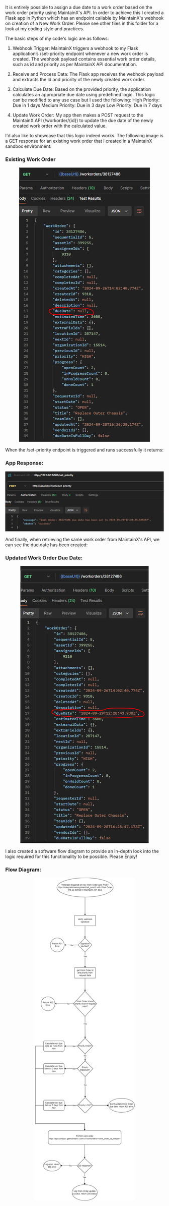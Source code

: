 It is entirely possible to assign a due date to a work order based on the work order priority using MaintainX's API. 
In order to achieve this I created a Flask app in Python which has an endpoint callable by MaintainX's webhook on creation of a New Work Order. Please see other files in this folder for a look at my coding style and practices.

The basic steps of my code's logic are as follows: 

1. Webhook Trigger:
MaintainX triggers a webhook to my Flask application’s /set-priority endpoint whenever a new work order is created.
The webhook payload contains essential work order details, such as id and priority as per MaintainX API documentation.

2. Receive and Process Data:
The Flask app receives the webhook payload and extracts the id and priority of the newly created work order.

3. Calculate Due Date:
Based on the provided priority, the application calculates an appropriate due date using predefined logic. This logic can be modified to any use case but I used the following:
High Priority: Due in 1 days
Medium Priority: Due in 3 days
Low Priority: Due in 7 days

4. Update Work Order:
My app then makes a POST request to the MaintainX API (/workorder/{id}) to update the due date of the newly created work order with the calculated value.

I'd also like to showcase that this logic indeed works. The following image is a GET response for an existing work order that I created in a MaintainX sandbox environment:
### **Existing Work Order**
<p align="center">
  <img src="Images/1_before_due_date_update.PNG" alt="Existing Work Order">
</p>

When the /set-priority endpoint is triggered and runs successfully it returns:
### **App Response:**
<p align="center">
  <img src="Images/2_logic_response.PNG" alt="App Response">
</p>

And finally, when retrieving the same work order from MaintainX's API, we can see the due date has been created:
### **Updated Work Order Due Date:**
<p align="center">
  <img src="Images/3_after_due_date_update.PNG" alt="Work Order Due Date">
</p>

I also created a software flow diagram to provide an in-depth look into the logic required for this functionality to be possible. Please Enjoy!

### **Flow Diagram:**

<p align="center">
  <img src="Images/4_software_flow_diagram.png" alt="Software Flow Diagram">
</p>
